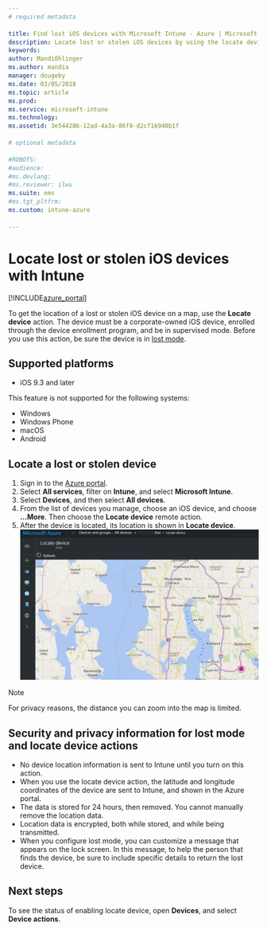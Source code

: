 ```yaml
---
# required metadata

title: Find lost iOS devices with Microsoft Intune - Azure | Microsoft Docs
description: Locate lost or stolen iOS devices by using the locate device feature in Microsoft Intune. Get details on security and privacy information when using the locate device action.
keywords:
author: MandiOhlinger
ms.author: mandia
manager: dougeby
ms.date: 03/05/2018
ms.topic: article
ms.prod:
ms.service: microsoft-intune
ms.technology:
ms.assetid: 3e544286-12ad-4a3a-86f8-d2cf16940b1f

# optional metadata

#ROBOTS:
#audience:
#ms.devlang:
#ms.reviewer: ilwu
ms.suite: ems
#ms.tgt_pltfrm:
ms.custom: intune-azure

---
```


# Locate lost or stolen iOS devices with Intune

[!INCLUDE[azure_portal](./includes/azure_portal.md)]

To get the location of a lost or stolen iOS device on a map, use the **Locate device** action. The device must be a corporate-owned iOS device, enrolled through the device enrollment program, and be in supervised mode. Before you use this action, be sure the device is in [lost mode](device-lost-mode.md).

## Supported platforms

- iOS 9.3 and later

This feature is not supported for the following systems: 
- Windows
- Windows Phone
- macOS
- Android

## Locate a lost or stolen device

1. Sign in to the [Azure portal](https://portal.azure.com).
2. Select **All services**, filter on **Intune**, and select **Microsoft Intune**.
3. Select **Devices**, and then select **All devices**.
4. From the list of devices you manage, choose an iOS device, and choose **...More**. Then choose the **Locate device** remote action.
5. After the device is located, its location is shown in **Locate device**.
	![Screenshot of Locate device using Intune in Azure](./media/locate-device.png)

>[!NOTE]
>For privacy reasons, the distance you can zoom into the map is limited.

## Security and privacy information for lost mode and locate device actions
- No device location information is sent to Intune until you turn on this action.
- When you use the locate device action, the latitude and longitude coordinates of the device are sent to Intune, and shown in the Azure portal.
- The data is stored for 24 hours, then removed. You cannot manually remove the location data.
- Location data is encrypted, both while stored, and while being transmitted.
- When you configure lost mode, you can customize a message that appears on the lock screen. In this message, to help the person that finds the device, be sure to include specific details to return the lost device.

## Next steps

To see the status of enabling locate device, open **Devices**, and select **Device actions**.
